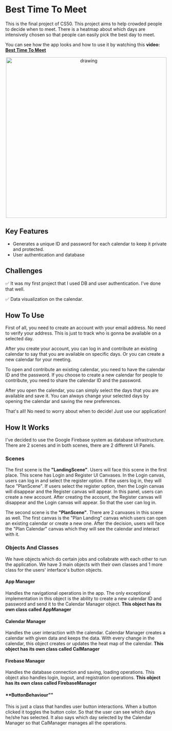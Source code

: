 # Best Time To Meet

This is the final project of CS50. This project aims to help crowded people to decide when to meet. There is a heatmap about which days are intensively chosen so that people can easily pick the best day to meet. 

You can see how the app looks and how to use it by watching this **video: [Best Time To Meet](https://www.youtube.com/watch?v=hJsAtVvymnI)**

<p align = "center">
  <img src="https://github.com/boraozenbirkan/GD50-Assignment-Repo/assets/59583105/298c9f72-b1ce-4fbe-88ea-574bf05842e8" alt="drawing" width="500"/>

## Key Features
- Generates a unique ID and password for each calendar to keep it private and protected.
- User authentication and database

## Challenges
✅ It was my first project that I used DB and user authentication. I've done that well.

✅ Data visualization on the calendar.


## How To Use

First of all, you need to create an account with your email address. No need to verify your address. This is just to track who is gonna be available on a selected day. 

After you create your account, you can log in and contribute an existing calendar to say that you are available on specific days. Or you can create a new calendar for your meeting. 

To open and contribute an existing calendar, you need to have the calendar ID and the password. If you choose to create a new calendar for people to contribute, you need to share the calendar ID and the password. 

After you open the calendar, you can simply select the days that you are available and save it. You can always change your selected days by opening the calendar and saving the new preferences. 

That's all! No need to worry about when to decide! Just use our application!



## How It Works

I've decided to use the Google Firebase system as database infrastructure. There are 2 scenes and in both scenes, there are 2 different UI Panels. 

### Scenes

The first scene is the **"LandingScene"**. Users will face this scene in the first place. This scene has Login and Register UI Canvases. In the Login canvas, users can log in and select the register option. If the users log in, they will face "PlanScene". If users select the register option, then the Login canvas will disappear and the Register canvas will appear. In this panel, users can create a new account. After creating the account, the Register canvas will disappear and the Login canvas will appear. So that the user can log in.

The second scene is the **"PlanScene"**. There are 2 canvases in this scene as well. The first canvas is the "Plan Landing" canvas which users can open an existing calendar or create a new one. After the decision, users will face the "Plan Calendar" canvas which they will see the calendar and interact with it. 

### Objects And Classes

We have objects which do certain jobs and collabrate with each other to run the application. We have 3 main objects with their own classes and 1 more class for the users' interface's button objects.

#### **App Manager** 
Handles the navigational operations in the app. The only exceptional implementation in this object is the ability to create a new calendar ID and password and send it to the Calendar Manager object. **This object has its own class called AppManager**

#### **Calendar Manager**
Handles the user interaction with the calendar. Calendar Manager creates a calendar with given data and keeps the data. With every change in the calendar, this object creates or updates the heat map of the calendar. **This object has its own class called CalManager**

#### **Firebase Manager**
Handles the database connection and saving, loading operations. This object also handles login, logout, and registration operations. **This object has its own class called FirebaseManager**

#### **ButtonBehaviour""
This is just a class that handles user button interactions. When a button clicked it toggles the button color. So that the user can see which days he/she has selected. It also says which day selected by the Calendar Manager so that CalManager manages all the operations.
